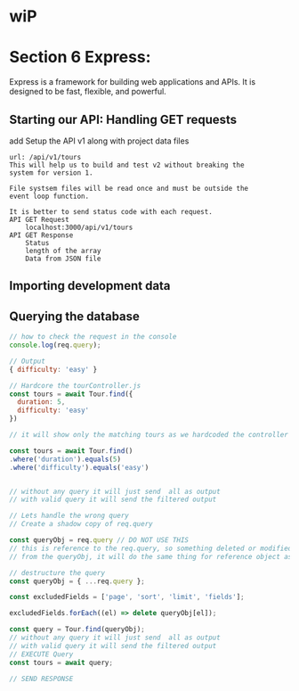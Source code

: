 # wiP

# Section 6 Express: 

Express is a framework for building web applications and APIs. It is designed to be fast, flexible, and powerful.

## Starting our API: Handling GET requests

add Setup the API v1 along with project data files

```
url: /api/v1/tours
This will help us to build and test v2 without breaking the
system for version 1.

File systsem files will be read once and must be outside the
event loop function.

It is better to send status code with each request.
API GET Request
	localhost:3000/api/v1/tours
API GET Response
	Status
	length of the array
	Data from JSON file
```

## Importing development data

## Querying the database

```jsx
// how to check the request in the console
console.log(req.query);

// Output
{ difficulty: 'easy' }

// Hardcore the tourController.js
const tours = await Tour.find({
  duration: 5,
  difficulty: 'easy'
})

// it will show only the matching tours as we hardcoded the controller function.

const tours = await Tour.find()
.where('duration').equals(5)
.where('difficulty').equals('easy')


// without any query it will just send  all as output
// with valid query it will send the filtered output

// Lets handle the wrong query
// Create a shadow copy of req.query

const queryObj = req.query // DO NOT USE THIS
// this is reference to the req.query, so something deleted or modified 
// from the queryObj, it will do the same thing for reference object as well.

// destructure the query
const queryObj = { ...req.query };

const excludedFields = ['page', 'sort', 'limit', 'fields'];

excludedFields.forEach((el) => delete queryObj[el]);

const query = Tour.find(queryObj);
// without any query it will just send  all as output
// with valid query it will send the filtered output
// EXECUTE Query
const tours = await query;
    
// SEND RESPONSE
```



